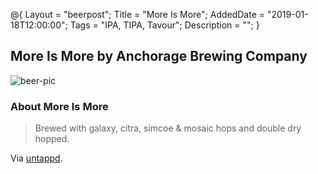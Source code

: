 @{ 
 Layout = "beerpost"; 
 Title = "More Is More"; 
 AddedDate = "2019-01-18T12:00:00"; 
 Tags = "IPA, TIPA, Tavour"; 
 Description = ""; 
 } 
 

## More Is More by Anchorage Brewing Company

![beer-pic]

### About More Is More

> Brewed with galaxy, citra, simcoe & mosaic hops and double dry hopped.

Via [untappd][untappd-url].

[untappd-url]: <https://untappd.com/b/anchorage-brewing-company-more-is-more/2948306>
[beer-pic]: https://jasonpowley.com/assets/img/2019-01-18-more-is-more.jpeg "More Is More by Anchorage Brewing Company"
